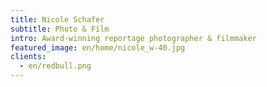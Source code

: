 ```yaml
---
title: Nicole Schafer
subtitle: Photo & Film
intro: Award-winning reportage photographer & filmmaker
featured_image: en/home/nicole_w-40.jpg
clients:
  - en/redbull.png
---
```

